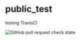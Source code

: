 # public_test
testing TravisCI

![GitHub pull request check state](https://img.shields.io/github/status/s/pulls/tobiasdrobisch/public_test/master.svg)
